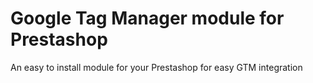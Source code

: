 # Google Tag Manager module for Prestashop

An easy to install module for your Prestashop for easy GTM integration

